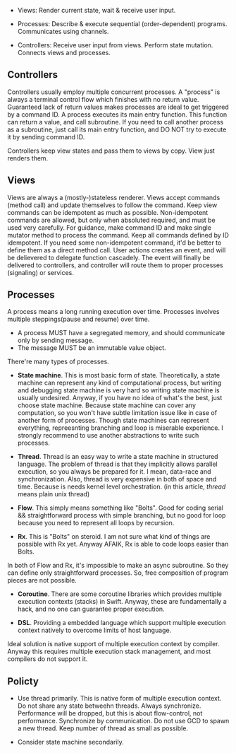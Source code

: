 


- Views: 
    Render current state, wait & receive user input.

- Processes: 
    Describe & execute sequential (order-dependent) programs.
    Communicates using channels.

- Controllers: 
    Receive user input from views. Perform state mutation.
    Connects views and processes.










Controllers
-----------
Controllers usually employ multiple concurrent processes.
A "process" is always a terminal control flow which finishes
with no return value. Guaranteed lack of return values makes
processes are ideal to get triggered by a command ID.
A process executes its main entry function. This function 
can return a value, and call subroutine.
If you need to call another process as a subroutine, just 
call its main entry function, and DO NOT try to execute it
by sending command ID.

Controllers keep view states and pass them to views by copy.
View just renders them.

Views
-----
Views are always a (mostly-)stateless renderer.
Views accept commands (method call) and update themselves
to follow the command. Keep view commands can be idempotent
as much as possible. Non-idempotent commands are allowed,
but only when absoluted required, and must be used very 
carefully. 
For guidance, make command ID and make single mutator 
method to process the command. Keep all commands defined by
ID idempotent. If you need some non-idempotent command,
it'd be better to define them as a direct method call.
User actions creates an event, and will be delievered to
delegate function cascadely. The event will finally be
delivered to controllers, and controller will route them
to proper processes (signaling) or services.











Processes
---------
A process means a long running execution over time. Processes involves
multiple steppings(pause and resume) over time.

- A process MUST have a segregated memory, and should communicate only 
  by sending message. 
- The message MUST be an immutable value object.

There're many types of processes.

- **State machine**. This is most basic form of state. Theoretically, 
  a state machine can represent any kind of computational process, but
  writing and debugging state machine is very hard so writing state
  machine is usually undesired. Anyway, if you have no idea of what's
  the best, just choose state machine. Because state machine can cover
  any computation, so you won't have subtle limitation issue like in 
  case of another form of processes. 
  Though state machines can represent everything, repreesnting 
  branching and loop is miserable experience. I strongly recommend to 
  use another abstractions to write such processes.

- **Thread**. Thread is an easy way to write a state machine in 
  structured language. The problem of thread is that they implicitly 
  allows parallel execution, so you always be prepared for it. I mean, 
  data-race and synchronization. Also, thread is very expensive in both
  of space and time. Because is needs kernel level orchestration.
  (in this article, *thread* means plain unix thread)

- **Flow**. This simply means something like "Bolts". Good for coding
  serial && straightforward process with simple branching, but no good
  for loop because you need to represent all loops by recursion.

- **Rx**. This is "Bolts" on steroid. I am not sure what kind of things
  are possible with Rx yet. Anyway AFAIK, Rx is able to code loops
  easier than Bolts.

In both of Flow and Rx, it's impossible to make an async subroutine.
So they can define only straightforward processes. So, free composition
of program pieces are not possible.

- **Coroutine**. There are some coroutine libraries which provides
  multiple execution contexts (stacks) in Swift. Anyway, these are
  fundamentally a hack, and no one can guarantee proper execution.

- **DSL**. Providing a embedded language which support multiple execution
  context natively to overcome limits of host language.

Ideal solution is native support of multiple execution context by 
compiler. Anyway this requires multiple execution stack management,
and most compilers do not support it.

Policty
-------
- Use thread primarily. This is native form of multiple execution context.
  Do not share any state betweehn threads. Always synchronize. Performance
  will be dropped, but this is about flow-control, not performance.
  Synchronize by communication. Do not use GCD to spawn a new thread.
  Keep number of thread as small as possible.

- Consider state machine secondarily.






















